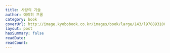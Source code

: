 ```yaml
---
title: 사랑의 기술
author: 에리히 프롬
category: book
coverUrl: http://image.kyobobook.co.kr/images/book/large/143/l9788931001143.jpg
layout: post
hasSummary: false
readDate:
readCount:
---
```

